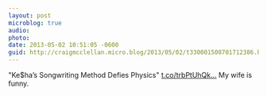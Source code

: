 ```yaml
---
layout: post
microblog: true
audio: 
photo: 
date: 2013-05-02 10:51:05 -0600
guid: http://craigmcclellan.micro.blog/2013/05/02/t330001508701712386.html
---
```

"Ke$ha’s Songwriting Method Defies Physics"  [t.co/trbPtUhQk...](http://t.co/trbPtUhQkK) My wife is funny.
